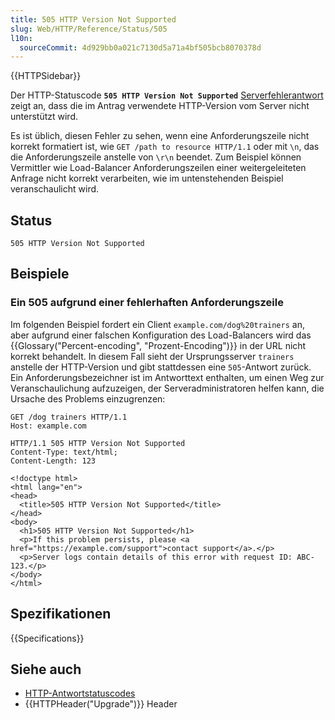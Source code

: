 ```yaml
---
title: 505 HTTP Version Not Supported
slug: Web/HTTP/Reference/Status/505
l10n:
  sourceCommit: 4d929bb0a021c7130d5a71a4bf505bcb8070378d
---
```


{{HTTPSidebar}}

Der HTTP-Statuscode **`505 HTTP Version Not Supported`** [Serverfehlerantwort](/de/docs/Web/HTTP/Reference/Status#server_error_responses) zeigt an, dass die im Antrag verwendete HTTP-Version vom Server nicht unterstützt wird.

Es ist üblich, diesen Fehler zu sehen, wenn eine Anforderungszeile nicht korrekt formatiert ist, wie `GET /path to resource HTTP/1.1` oder mit `\n`, das die Anforderungszeile anstelle von `\r\n` beendet. Zum Beispiel können Vermittler wie Load-Balancer Anforderungszeilen einer weitergeleiteten Anfrage nicht korrekt verarbeiten, wie im untenstehenden Beispiel veranschaulicht wird.

## Status

```http
505 HTTP Version Not Supported
```

## Beispiele

### Ein 505 aufgrund einer fehlerhaften Anforderungszeile

Im folgenden Beispiel fordert ein Client `example.com/dog%20trainers` an, aber aufgrund einer falschen Konfiguration des Load-Balancers wird das {{Glossary("Percent-encoding", "Prozent-Encoding")}} in der URL nicht korrekt behandelt. In diesem Fall sieht der Ursprungsserver `trainers` anstelle der HTTP-Version und gibt stattdessen eine `505`-Antwort zurück. Ein Anforderungsbezeichner ist im Antworttext enthalten, um einen Weg zur Veranschaulichung aufzuzeigen, der Serveradministratoren helfen kann, die Ursache des Problems einzugrenzen:

```http
GET /dog trainers HTTP/1.1
Host: example.com
```

```http
HTTP/1.1 505 HTTP Version Not Supported
Content-Type: text/html;
Content-Length: 123

<!doctype html>
<html lang="en">
<head>
  <title>505 HTTP Version Not Supported</title>
</head>
<body>
  <h1>505 HTTP Version Not Supported</h1>
  <p>If this problem persists, please <a href="https://example.com/support">contact support</a>.</p>
  <p>Server logs contain details of this error with request ID: ABC-123.</p>
</body>
</html>
```

## Spezifikationen

{{Specifications}}

## Siehe auch

- [HTTP-Antwortstatuscodes](/de/docs/Web/HTTP/Reference/Status)
- {{HTTPHeader("Upgrade")}} Header
